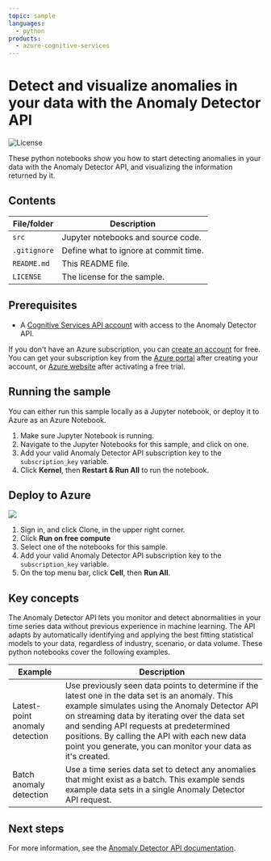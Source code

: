 ```yaml
---
topic: sample
languages:
  - python
products:
  - azure-cognitive-services
---
```


# Detect and visualize anomalies in your data with the Anomaly Detector API 

![License](https://img.shields.io/badge/license-MIT-green.svg)

These python notebooks show you how to start detecting anomalies in your data with the Anomaly Detector API, and visualizing the information returned by it. 

## Contents

| File/folder | Description |
|-------------|-------------|
| `src`       | Jupyter notebooks and source code. |
| `.gitignore` | Define what to ignore at commit time. |
| `README.md` | This README file. |
| `LICENSE`   | The license for the sample. |

## Prerequisites

- A [Cognitive Services API account](../articles/cognitive-services/cognitive-services-apis-create-account.md) with access to the Anomaly Detector API. 

If you don't have an Azure subscription, you can [create an account](https://azure.microsoft.com/try/cognitive-services/) for free. You can get your subscription key from the [Azure portal](../articles/cognitive-services/cognitive-services-apis-create-account.md#access-your-resource) after creating your account, or [Azure website](https://azure.microsoft.com/try/cognitive-services/my-apis) after activating a free trial.

## Running the sample

You can either run this sample locally as a Jupyter notebook, or deploy it to Azure as an Azure Notebook.

1. Make sure Jupyter Notebook is running.
2. Navigate to the Jupyter Notebooks for this sample, and click on one.
3. Add your valid Anomaly Detector API subscription key to the `subscription_key` variable.
4. Click **Kernel**, then **Restart & Run All** to run the notebook. 

## Deploy to Azure

<a href="https://notebooks.azure.com/AzureAnomalyDetection/projects/anomalydetector" target="_blank">
<img src="http://azuredeploy.net/deploybutton.png"/>
</a>

1. Sign in, and click Clone, in the upper right corner.
2. Click **Run on free compute**
3. Select one of the notebooks for this sample.
4. Add your valid Anomaly Detector API subscription key to the `subscription_key` variable.
5. On the top menu bar, click **Cell**, then **Run All**.

## Key concepts

The Anomaly Detector API lets you monitor and detect abnormalities in your time series data without previous experience in machine learning. The API adapts by automatically identifying and applying the best fitting statistical models to your data, regardless of industry, scenario, or data volume. These python notebooks cover the following examples. 

|Example |Description  |
|---------|---------|
| Latest-point anomaly detection | Use previously seen data points to determine if the latest one in the data set is an anomaly. This example simulates using the Anomaly Detector API on streaming data by iterating over the data set and sending API requests at predetermined positions. By calling the API with each new data point you generate, you can monitor your data as it's created. |
|Batch anomaly detection  | Use a time series data set to detect any anomalies that might exist as a batch. This example sends example data sets in a single Anomaly Detector API request. |

## Next steps

For more information, see the [Anomaly Detector API documentation](https://aka.ms/anomaly-detector-documentation). 